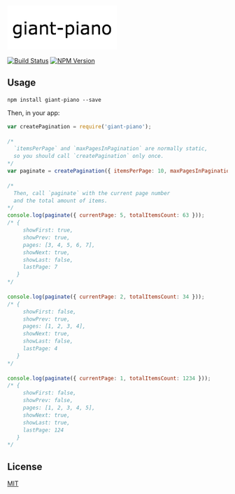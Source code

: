 ![giant-piano](https://github.com/moroshko/giant-piano/raw/master/giant-piano.gif)

[![Build Status][status-image]][status-url]
[![NPM Version][npm-image]][npm-url]

## Usage

```shell
npm install giant-piano --save
```

Then, in your app:

```js
var createPagination = require('giant-piano');

/* 
  `itemsPerPage` and `maxPagesInPagination` are normally static,
  so you should call `createPagination` only once.
*/
var paginate = createPagination({ itemsPerPage: 10, maxPagesInPagination: 5 });

/*
  Then, call `paginate` with the current page number 
  and the total amount of items.
*/
console.log(paginate({ currentPage: 5, totalItemsCount: 63 }));
/* {
     showFirst: true,
     showPrev: true,
     pages: [3, 4, 5, 6, 7],
     showNext: true,
     showLast: false,
     lastPage: 7
   }
*/

console.log(paginate({ currentPage: 2, totalItemsCount: 34 }));
/* {
     showFirst: false,
     showPrev: true,
     pages: [1, 2, 3, 4],
     showNext: true,
     showLast: false,
     lastPage: 4
   }
*/

console.log(paginate({ currentPage: 1, totalItemsCount: 1234 }));
/* {
     showFirst: false,
     showPrev: false,
     pages: [1, 2, 3, 4, 5],
     showNext: true,
     showLast: true,
     lastPage: 124
   }
*/
```

## License

[MIT](http://moroshko.mit-license.org)

[status-image]: https://img.shields.io/codeship/ed721580-4b10-0133-271b-7236a2d50232/master.svg
[status-url]: https://codeship.com/projects/106107
[npm-image]: https://img.shields.io/npm/v/giant-piano.svg
[npm-url]: https://npmjs.org/package/giant-piano
